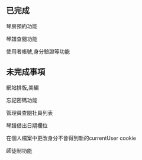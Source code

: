 ## 已完成
琴房預約功能

琴譜查閱功能

使用者帳號,身分驗證等功能
## 未完成事項
網站排版,美編

忘記密碼功能

管理員查閱社員列表

琴譜借出日期欄位

在個人檔案中更改身分不會得到新的currentUser cookie

師徒制功能